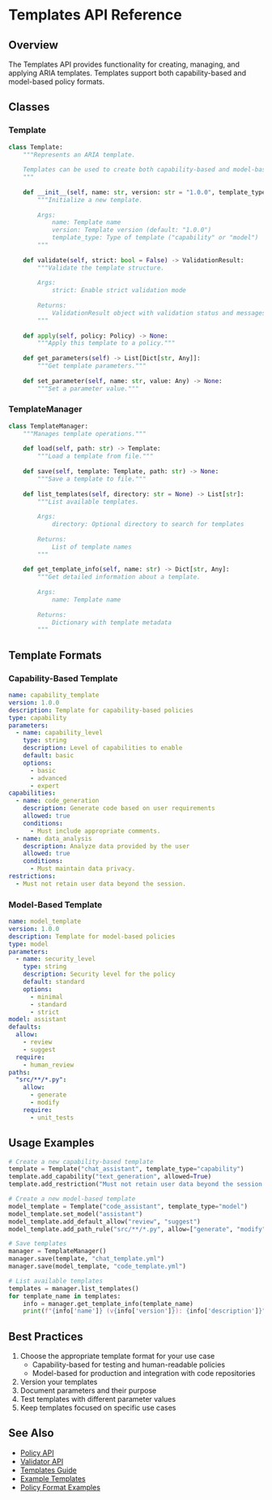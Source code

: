 # Templates API Reference

## Overview

The Templates API provides functionality for creating, managing, and applying ARIA templates. Templates support both capability-based and model-based policy formats.

## Classes

### Template

```python
class Template:
    """Represents an ARIA template.
    
    Templates can be used to create both capability-based and model-based policies.
    """
    
    def __init__(self, name: str, version: str = "1.0.0", template_type: str = "capability"):
        """Initialize a new template.
        
        Args:
            name: Template name
            version: Template version (default: "1.0.0")
            template_type: Type of template ("capability" or "model")
        """
        
    def validate(self, strict: bool = False) -> ValidationResult:
        """Validate the template structure.
        
        Args:
            strict: Enable strict validation mode
            
        Returns:
            ValidationResult object with validation status and messages
        """
        
    def apply(self, policy: Policy) -> None:
        """Apply this template to a policy."""
        
    def get_parameters(self) -> List[Dict[str, Any]]:
        """Get template parameters."""
        
    def set_parameter(self, name: str, value: Any) -> None:
        """Set a parameter value."""
```

### TemplateManager

```python
class TemplateManager:
    """Manages template operations."""
    
    def load(self, path: str) -> Template:
        """Load a template from file."""
        
    def save(self, template: Template, path: str) -> None:
        """Save a template to file."""
        
    def list_templates(self, directory: str = None) -> List[str]:
        """List available templates.
        
        Args:
            directory: Optional directory to search for templates
            
        Returns:
            List of template names
        """
        
    def get_template_info(self, name: str) -> Dict[str, Any]:
        """Get detailed information about a template.
        
        Args:
            name: Template name
            
        Returns:
            Dictionary with template metadata
        """
```

## Template Formats

### Capability-Based Template

```yaml
name: capability_template
version: 1.0.0
description: Template for capability-based policies
type: capability
parameters:
  - name: capability_level
    type: string
    description: Level of capabilities to enable
    default: basic
    options:
      - basic
      - advanced
      - expert
capabilities:
  - name: code_generation
    description: Generate code based on user requirements
    allowed: true
    conditions:
      - Must include appropriate comments.
  - name: data_analysis
    description: Analyze data provided by the user
    allowed: true
    conditions:
      - Must maintain data privacy.
restrictions:
  - Must not retain user data beyond the session.
```

### Model-Based Template

```yaml
name: model_template
version: 1.0.0
description: Template for model-based policies
type: model
parameters:
  - name: security_level
    type: string
    description: Security level for the policy
    default: standard
    options:
      - minimal
      - standard
      - strict
model: assistant
defaults:
  allow:
    - review
    - suggest
  require:
    - human_review
paths:
  "src/**/*.py":
    allow:
      - generate
      - modify
    require:
      - unit_tests
```

## Usage Examples

```python
# Create a new capability-based template
template = Template("chat_assistant", template_type="capability")
template.add_capability("text_generation", allowed=True)
template.add_restriction("Must not retain user data beyond the session.")

# Create a new model-based template
model_template = Template("code_assistant", template_type="model")
model_template.set_model("assistant")
model_template.add_default_allow("review", "suggest")
model_template.add_path_rule("src/**/*.py", allow=["generate", "modify"])

# Save templates
manager = TemplateManager()
manager.save(template, "chat_template.yml")
manager.save(model_template, "code_template.yml")

# List available templates
templates = manager.list_templates()
for template_name in templates:
    info = manager.get_template_info(template_name)
    print(f"{info['name']} (v{info['version']}): {info['description']}")
```

## Best Practices

1. Choose the appropriate template format for your use case
   - Capability-based for testing and human-readable policies
   - Model-based for production and integration with code repositories
2. Version your templates
3. Document parameters and their purpose
4. Test templates with different parameter values
5. Keep templates focused on specific use cases

## See Also

- [Policy API](policy.md)
- [Validator API](validator.md)
- [Templates Guide](../guides/templates.md)
- [Example Templates](../examples/template-usage.yml)
- [Policy Format Examples](../examples/policy-formats.yml)
